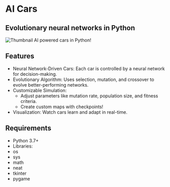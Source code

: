 # AI Cars
## Evolutionary neural networks in Python

![Thumbnail]((https://github.com/22yeets22/AI-Cars/blob/main/AI-Cars.png) "Thumbnail")
AI powered cars in Python!

## Features
- Neural Network-Driven Cars: Each car is controlled by a neural network for decision-making.
- Evolutionary Algorithm: Uses selection, mutation, and crossover to evolve better-performing networks.
- Customizable Simulation:
    - Adjust parameters like mutation rate, population size, and fitness criteria.
    - Create custom maps with checkpoints!
- Visualization: Watch cars learn and adapt in real-time.

## Requirements
- Python 3.7+
- Libraries:
- os
- sys
- math
- neat
- tkinter
- pygame
